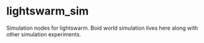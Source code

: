 lightswarm_sim
==============

Simulation nodes for lightswarm. Boid world simulation lives here along with other simulation experiments. 
